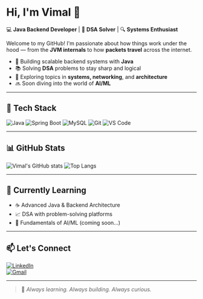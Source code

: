 <!-- GitHub Profile README for Vimal290704 -->

# Hi, I'm Vimal 👋

💻 **Java Backend Developer** | 🧠 **DSA Solver** | 🔍 **Systems Enthusiast**

Welcome to my GitHub! I'm passionate about how things work under the hood — from the **JVM internals** to how **packets travel** across the internet.

- 🔧 Building scalable backend systems with **Java**
- 📚 Solving **DSA** problems to stay sharp and logical
- 🧠 Exploring topics in **systems, networking**, and **architecture**
- 🔜 Soon diving into the world of **AI/ML**

---

## 🧰 Tech Stack

![Java](https://img.shields.io/badge/Java-ED8B00?style=for-the-badge&logo=java&logoColor=white)
![Spring Boot](https://img.shields.io/badge/Spring_Boot-6DB33F?style=for-the-badge&logo=springboot&logoColor=white)
![MySQL](https://img.shields.io/badge/MySQL-005C84?style=for-the-badge&logo=mysql&logoColor=white)
![Git](https://img.shields.io/badge/Git-F05032?style=for-the-badge&logo=git&logoColor=white)
![VS Code](https://img.shields.io/badge/VSCode-007ACC?style=for-the-badge&logo=visual-studio-code&logoColor=white)

---

## 📊 GitHub Stats

![Vimal's GitHub stats](https://github-readme-stats.vercel.app/api?username=Vimal290704&show_icons=true&theme=radical&hide_border=true)
![Top Langs](https://github-readme-stats.vercel.app/api/top-langs/?username=Vimal290704&layout=compact&theme=radical&hide_border=true)

---

## 🚀 Currently Learning

- ☕ Advanced Java & Backend Architecture
- 📈 DSA with problem-solving platforms
- 🤖 Fundamentals of AI/ML (coming soon...)

---

## 📫 Let's Connect

[![LinkedIn](https://img.shields.io/badge/LinkedIn-Vimal-blue?style=for-the-badge&logo=linkedin)](https://linkedin.com/in/vimal290704)  
[![Gmail](https://img.shields.io/badge/Gmail-vimal290704@gmail.com-red?style=for-the-badge&logo=gmail&logoColor=white)](mailto:vimal290704@gmail.com)

---

> 🚧 *Always learning. Always building. Always curious.*

